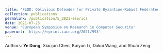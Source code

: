 ```yaml
---
title: "FLOD: Oblivious Defender for Private Byzantine-Robust Federated Learning with Dishonest-Majority"
collection: publications
permalink: /publication/5_2021-esorics
date: 2021-07-25
venue: 'European Symposium on Research in Computer Security'
paperurl: 'https://eprint.iacr.org/2021/993'
---
```

Authors: **Ye Dong**, Xiaojun Chen, Kaiyun Li, Dakui Wang, and Shuai Zeng
